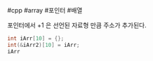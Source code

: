 #cpp #array #포인터 #배열 

포인터에서 +1 은 선언된 자료형 만큼 주소가 추가된다.
```Cpp
int iArr[10] = {};
int(&iArr2)[10] = iArr;
iArr
```
